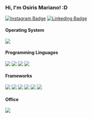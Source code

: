 ### Hi, I'm Osiris Mariano! :D

[![Instagram Badge](https://img.shields.io/badge/Instagram-E4405F?style=for-the-badge&logo=instagram&logoColor=white&link=https://www.instagram.com/osiris.mariano/)](https://www.instagram.com/osiris.mariano/) [![Linkeding Badge](https://img.shields.io/badge/-LinkedIn-%230077B5?style=for-the-badge&logo=linkedin&logoColor=white&link=https://www.linkedin.com/in/osirismariano/)](https://www.linkedin.com/in/osirismariano/)


<!--<a href="https://github.com/osirismariano"><img height="130em" src="https://github-readme-stats.vercel.app/api?username=osirismariano&show_icons=true&theme=whitek&include_all_commits=true&count_private=true"/>
<img height="130em" src="https://github-readme-stats.vercel.app/api/top-langs/?username=osirismariano&layout=compact&langs_count=7&theme=white"/>-->
  
  
#### Operating System
<img src="https://img.shields.io/badge/Ubuntu-E95420?style=for-the-badge&logo=ubuntu&logoColor=white">

#### Programming Linguages
<img src="https://img.shields.io/badge/HTML5-orange?style=for-the-badge&logo=html5&logoColor=white">  <img src="https://img.shields.io/badge/CSS3-blue?style=for-the-badge&logo=css3&logoColor=white">  <img src="https://img.shields.io/badge/JavaScript-323330?style=for-the-badge&logo=javascript&logoColor=F7DF1E"> <img src="https://img.shields.io/badge/Ruby-CC342D?style=for-the-badge&logo=ruby&logoColor=white"> 
  
#### Frameworks 
<img src="https://img.shields.io/badge/Git-F05032?style=for-the-badge&logo=git&logoColor=white"> <img src="https://img.shields.io/badge/Docker-2CA5E0?style=for-the-badge&logo=docker&logoColor=white"> <img src="https://img.shields.io/badge/Ruby_on_Rails-CC0000?style=for-the-badge&logo=ruby-on-rails&logoColor=white"> <img src="https://img.shields.io/badge/React-20232A?style=for-the-badge&logo=react&logoColor=61DAFB"> <img src="https://img.shields.io/badge/Node.js-339933?style=for-the-badge&logo=nodedotjs&logoColor=white"> <img src="https://img.shields.io/badge/npm-CB3837?style=for-the-badge&logo=npm&logoColor=white">

#### Office
<img src="https://img.shields.io/badge/Notion-000000?style=for-the-badge&logo=notion&logoColor=white"> 



